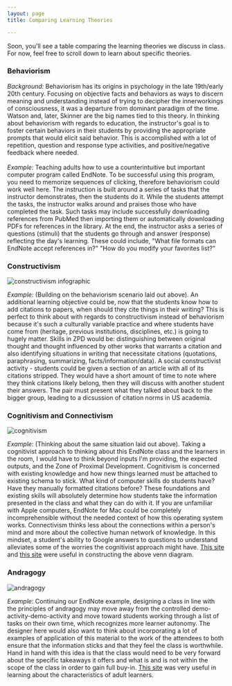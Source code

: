 ```yaml
---
layout: page
title: Comparing Learning Theories

---
```


Soon, you'll see a table comparing the learning theories we discuss in class. For now, feel free to scroll down to learn about specific theories. 

### <a name="behaviorism"></a>Behaviorism
*Background:* Behaviorism has its origins in psychology in the late 19th/early 20th century. Focusing on objective facts and behaviors as ways to discern meaning and understanding instead of trying to decipher the innerworkings of consciousness, it was a departure from dominant paradigm of the time. Watson and, later, Skinner are the big names tied to this theory. In thinking about behaviorism with regards to education, the instructor's goal is to foster certain behaviors in their students by providing the appropriate prompts that would elicit said behavior. This is accomplished with a lot of repetition, question and response type activities, and positive/negative feedback where needed. <BR><BR>
*Example:* Teaching adults how to use a counterintuitive but important computer program called EndNote. To be successful using this program, you need to memorize sequences of clicking, therefore behaviorism could work well here. The instruction is built around a series of tasks that the instructor demonstrates, then the students do it. While the students attempt the tasks, the instructor walks around and praises those who have completed the task. Such tasks may include successfully downloading references from PubMed then importing them or automatically downloading PDFs for references in the library. At the end, the instructor asks a series of questions (stimuli) that the students go through and answer (response) reflecting the day's learning. These could include, "What file formats can EndNote accept references in?" "How do you modify your favorites list?"

### <a name="constructivism"></a>Constructivism
![constructivism infographic](https://caitlinmeyer.github.io/idt-portfolio/100x/docs/constructivism-infographic.png "Constructivism Infographic")

*Example*: (Building on the behaviorism scenario laid out above). An additional learning objective could be, now that the students know how to add citations to papers, when should they cite things in their writing? This is perfect to think about with regards to constructivism instead of behaviorism because it's such a culturally variable practice and where students have come from (heritage, previous institutions, disciplines, etc.) is going to hugely matter. Skills in ZPD would be: distinguishing between original thought and thought influenced by other works that warrants a citation and also identifying situations in writing that necessitate citations (quotations, paraphrasing, summarizing, facts/information/data). A social constructivist activity - students could be given a section of an article with all of its citations stripped. They would have a short amount of time to note where they think citations likely belong, then they will discuss with another student their answers. The pair must present what they talked about back to the bigger group, leading to a dicsussion of citation norms in US academia.

### <a name="cognitivism"></a>Cognitivism and Connectivism
  ![cognitivism](https://caitlinmeyer.github.io/idt-portfolio/100x/docs/cognitivism-connectivism.png "Cognitivism vs Connectivism Venn Diagram")
  
  *Example*: (Thinking about the same situation laid out above). Taking a cognitivist approach to thinking about this EndNote class and the learners in the room, I would have to think beyond inputs I'm providing, the expected outputs, and the Zone of Proximal Development. Cognitivism is concerned with existing knowledge and how new things learned must be attached to existing schema to stick. What kind of computer skills do students have? Have they manually formatted citations before? These foundations and existing skills will absolutely determine how students take the information presented in the class and what they can do with it. If you are unfamiliar with Apple computers, EndNote for Mac could be completely incomprehensible without the needed context of how this operating system works. Connectivism thinks less about the connections within a person's mind and more about the collective human network of knowledge. In this mindset, a student's ability to Google answers to questions to understand alleviates some of the worries the cognitivist approach might have. [This site](https://opentextbc.ca/teachinginadigitalage/chapter/3-6-connectivism/) and [this site](http://teachinglearningresources.pbworks.com/w/page/31012664/Cognitivism) were useful in constructing the above venn diagram.
  
  ### <a name="andragogy"></a>Andragogy
  ![andragogy](https://caitlinmeyer.github.io/idt-portfolio/100x/docs/andragogy-infographic.png "Andragogy Infographic")
  
  *Example*: Continuing our EndNote example, designing a class in line with the principles of andragogy may move away from the controlled demo-activity-demo-activity and move toward students working through a list of tasks on their own time, which recognizes more learner autonomy. The designer here would also want to think about incorporating a lot of examples of application of this material to the work of the attendees to both ensure that the information sticks and that they feel the class is worthwhile. Hand in hand with this idea is that the class would need to be very forward about the specific takeaways it offers and what is and is not within the scope of the class in order to gain full buy-in. [This site](https://elearningindustry.com/the-adult-learning-theory-andragogy-of-malcolm-knowles) was very useful in learning about the characteristics of adult learners.
